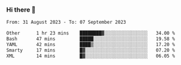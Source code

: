 ### Hi there 👋

<!--
**palaashatri/palaashatri** is a ✨ _special_ ✨ repository because its `README.md` (this file) appears on your GitHub profile.

Here are some ideas to get you started:

- 🔭 I’m currently working on ...
- 🌱 I’m currently learning ...
- 👯 I’m looking to collaborate on ...
- 🤔 I’m looking for help with ...
- 💬 Ask me about ...
- 📫 How to reach me: ...
- 😄 Pronouns: ...
- ⚡ Fun fact: ...
-->

<!--START_SECTION:waka-->

```txt
From: 31 August 2023 - To: 07 September 2023

Other      1 hr 23 mins    ████████▓░░░░░░░░░░░░░░░░   34.00 %
Bash       47 mins         █████░░░░░░░░░░░░░░░░░░░░   19.58 %
YAML       42 mins         ████▒░░░░░░░░░░░░░░░░░░░░   17.20 %
Smarty     17 mins         █▓░░░░░░░░░░░░░░░░░░░░░░░   07.20 %
XML        14 mins         █▓░░░░░░░░░░░░░░░░░░░░░░░   06.05 %
```

<!--END_SECTION:waka-->
